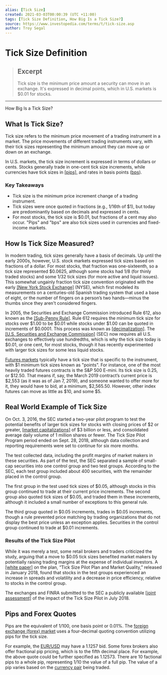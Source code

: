 ```yaml
---
alias: [Tick Size]
created: 2021-03-03T00:00:39 (UTC +11:00)
tags: [Tick Size Definition, How Big Is a Tick Size?]
source: https://www.investopedia.com/terms/t/tick-size.asp
author: Troy Segal
---
```


# Tick Size Definition

> ## Excerpt
> Tick size is the minimum price amount a security can move in an exchange. It's expressed in decimal points, which in U.S. markets is $0.01 for stocks.

---

How Big Is a Tick Size?
## What Is Tick Size?

Tick size refers to the minimum price movement of a trading instrument in a market. The price movements of different trading instruments vary, with their tick sizes representing the minimum amount they can move up or down on an exchange.

In U.S. markets, the tick size increment is expressed in terms of dollars or cents. Stocks generally trade in one-cent tick size increments, while currencies have tick sizes in [[pips]](https://www.investopedia.com/terms/p/pip.asp), and rates in basis points ([bps](https://www.investopedia.com/ask/answers/what-basis-point-bps/)).

### Key Takeaways

-   Tick size is the minimum price increment change of a trading instrument.
-   Tick sizes were once quoted in fractions (e.g., 1/16th of $1), but today are predominantly based on decimals and expressed in cents.
-   For most stocks, the tick size is $0.01, but fractions of a cent may also occur. "Pips" and "bps" are also tick sizes used in currencies and fixed-income markets.

## How Is Tick Size Measured?

In modern trading, tick sizes generally have a basis of decimals. Up until the early 2000s, however, U.S. stock markets expressed tick sizes based on fractions of a dollar. For most stocks, that fraction was one-sixteenth, so a tick size represented $0.0625, although some stocks had 1/8 (for thinly traded stocks) and some 1/32 tick sizes (for more active and liquid issues). This somewhat ungainly fraction tick size convention originated with the early [[New York Stock Exchange]](https://www.investopedia.com/terms/n/nyse.asp) (NYSE), which first modeled its measurements on a centuries-old Spanish trading system that used a base of eight, or the number of fingers on a person’s two hands—minus the thumbs since they aren't considered fingers.

In 2005, the Securities and Exchange Commission introduced Rule 612, also known as the [[Sub-Penny Rule]](https://www.investopedia.com/terms/s/sub-pennying.asp). Rule 612 requires the minimum tick size for stocks over $1.00 to be $0.01 while stocks under $1.00 can be quoted in increments of $0.0001. This process was known as [[decimalization]](https://www.investopedia.com/terms/d/decimalization.asp). The [[U.S. Securities and Exchange Commission]](https://www.investopedia.com/terms/s/sec.asp) (SEC) now requires all U.S. exchanges to effectively use hundredths, which is why the tick size today is $0.01, or one cent, for most stocks, though it has recently experimented with larger tick sizes for some less liquid stocks.

[Futures markets](https://www.investopedia.com/terms/f/futuresmarket.asp) typically have a tick size that is specific to the instrument, with $1 minimum tick sizes known as "points". For instance, one of the most heavily traded futures contracts is the S&P 500 E-mini. Its tick size is 0.25, or $12.50. That means if, say, the March 2019 contract’s current price is $2,553 (as it was as of Jan 7, 2019), and someone wanted to offer more for it, they would have to bid, at a minimum, $2,565.50. However, other index futures can move as little as $10, and some $5.

## Real World Example of Tick Size

On Oct. 3, 2016, the SEC started a two-year pilot program to test the potential benefits of larger tick sizes for stocks with closing prices of $2 or greater, [[market capitalizations]](https://www.investopedia.com/terms/m/marketcapitalization.asp) of $3 billion or less, and consolidated average daily volume of 1 million shares or fewer. The Tick Size Pilot Program period ended on Sept. 28, 2018, although data collection and reporting requirements were set to continue for six more months.

The test collected data, including the profit margins of market makers in these securities. As part of the test, the SEC separated a sample of small-cap securities into one control group and two test groups. According to the SEC, each test group included about 400 securities, with the remainder placed in the control group.

The first group in the test used tick sizes of $0.05, although stocks in this group continued to trade at their current price increments. The second group also quoted tick sizes of $0.05, and traded them in these increments, although it included a small number of exceptions to this general rule.

The third group quoted in $0.05 increments, trades in $0.05 increments, though a rule prevented price matching by trading organizations that do not display the best price unless an exception applies. Securities in the control group continued to trade at $0.01 increments.

### Results of the Tick Size Pilot

While it was merely a test, some retail brokers and traders criticized the study, arguing that a move to $0.05 tick sizes benefited market makers by potentially raising trading margins at the expense of individual investors. A [[white paper]](https://www.sec.gov/dera/staff-papers/white-papers/dera_wp_tick_size-market_quality) on the plan, “Tick Size Pilot Plan and Market Quality,” released in January 2018, found that stocks in the test groups experienced an increase in spreads and volatility and a decrease in price efficiency, relative to stocks in the control group.

The exchanges and FINRA submitted to the SEC a publicly available [[joint assessment]](https://www.sec.gov/files/TICK%20PILOT%20ASSESSMENT%20FINAL%20Aug%202.pdf) of the impact of the Tick Size Pilot in July 2018.

## Pips and Forex Quotes

Pips are the equivalent of 1/100, one basis point or 0.01%. The [foreign exchange (forex) market](https://www.investopedia.com/terms/f/forex.asp) uses a four-decimal quoting convention utilizing pips for the tick size.

For example, the [EUR/USD](https://www.investopedia.com/terms/forex/e/eur-usd-euro-us-dollar-currency-pair.asp) may have a 1.1257 bid. Some forex brokers also offer fractional pip pricing, which is to the fifth decimal place. For example, the above quote could be further specified as 1.12573. There are 10 factional pips to a whole pip, representing 1/10 the value of a full pip. The value of a pip varies based on the [currency pair](https://www.investopedia.com/terms/c/currencypair.asp) being traded.
